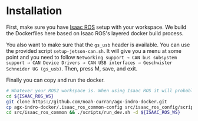 # Installation
First, make sure you have [Isaac ROS](https://nvidia-isaac-ros.github.io/getting_started/dev_env_setup.html) setup with your workspace. We build the Dockerfiles here based on Isaac ROS's layered docker build process.

You also want to make sure that the `gs_usb` header is available. You can use the provided script `setup-jetson-can.sh`. It will give you a menu at some point and you need to follow `Networking support → CAN bus subsystem support → CAN Device Drivers → CAN USB interfaces → Geschwister Schneider UG (gs_usb)`. Then, press M, save, and exit.

Finally you can copy and run the docker.
```bash
# Whatever your ROS2 workspace is. When using Isaac ROS it will probably be ${ISAAC_ROS_WS}.
cd ${ISAAC_ROS_WS}
git clone https://github.com/noah-curran/agx-indro-docker.git
cp agx-indro-docker/.isaac_ros_common-config src/isaac_ros_config/scripts/
cd src/isaac_ros_common && ./scripts/run_dev.sh -d ${ISAAC_ROS_WS}
```
